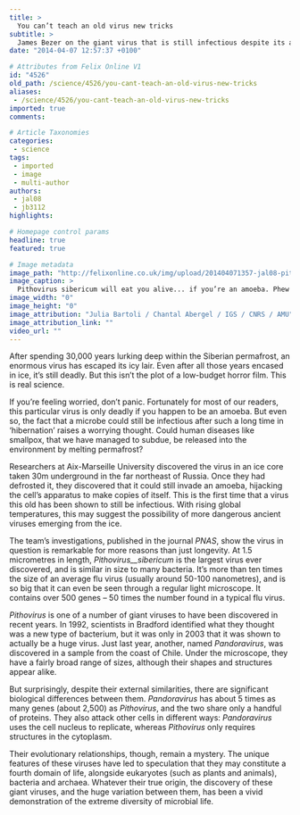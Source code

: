 ```yaml
---
title: >
  You can’t teach an old virus new tricks
subtitle: >
  James Bezer on the giant virus that is still infectious despite its age
date: "2014-04-07 12:57:37 +0100"

# Attributes from Felix Online V1
id: "4526"
old_path: /science/4526/you-cant-teach-an-old-virus-new-tricks
aliases:
 - /science/4526/you-cant-teach-an-old-virus-new-tricks
imported: true
comments:

# Article Taxonomies
categories:
 - science
tags:
 - imported
 - image
 - multi-author
authors:
 - jal08
 - jb3112
highlights:

# Homepage control params
headline: true
featured: true

# Image metadata
image_path: "http://felixonline.co.uk/img/upload/201404071357-jal08-pithovirus-sibericum.jpg"
image_caption: >
  Pithovirus sibericum will eat you alive... if you’re an amoeba. Phew!
image_width: "0"
image_height: "0"
image_attribution: "Julia Bartoli / Chantal Abergel / IGS / CNRS / AMU"
image_attribution_link: ""
video_url: ""
---
```


After spending 30,000 years lurking deep within the Siberian permafrost, an enormous virus has escaped its icy lair. Even after all those years encased in ice, it’s still deadly. But this isn’t the plot of a low-budget horror film. This is real science.

If you’re feeling worried, don’t panic. Fortunately for most of our readers, this particular virus is only deadly if you happen to be an amoeba. But even so, the fact that a microbe could still be infectious after such a long time in ‘hibernation’ raises a worrying thought. Could human diseases like smallpox, that we have managed to subdue, be released into the environment by melting permafrost?

Researchers at Aix-Marseille University discovered the virus in an ice core taken 30m underground in the far northeast of Russia. Once they had defrosted it, they discovered that it could still invade an amoeba, hijacking the cell’s apparatus to make copies of itself. This is the first time that a virus this old has been shown to still be infectious. With rising global temperatures, this may suggest the possibility of more dangerous ancient viruses emerging from the ice.

The team’s investigations, published in the journal _PNAS_, show the virus in question is remarkable for more reasons than just longevity. At 1.5 micrometres in length, _Pithovirus__sibericum_ is the largest virus ever discovered, and is similar in size to many bacteria. It’s more than ten times the size of an average flu virus (usually around 50-100 nanometres), and is so big that it can even be seen through a regular light microscope. It contains over 500 genes – 50 times the number found in a typical flu virus.

_Pithovirus_ is one of a number of giant viruses to have been discovered in recent years. In 1992, scientists in Bradford identified what they thought was a new type of bacterium, but it was only in 2003 that it was shown to actually be a huge virus. Just last year, another, named _Pandoravirus_, was discovered in a sample from the coast of Chile. Under the microscope, they have a fairly broad range of sizes, although their shapes and structures appear alike.

But surprisingly, despite their external similarities, there are significant biological differences between them. _Pandoravirus_ has about 5 times as many genes (about 2,500) as _Pithovirus_, and the two share only a handful of proteins. They also attack other cells in different ways: _Pandoravirus_ uses the cell nucleus to replicate, whereas _Pithovirus_ only requires structures in the cytoplasm.

Their evolutionary relationships, though, remain a mystery. The unique features of these viruses have led to speculation that they may constitute a fourth domain of life, alongside eukaryotes (such as plants and animals), bacteria and archaea. Whatever their true origin, the discovery of these giant viruses, and the huge variation between them, has been a vivid demonstration of the extreme diversity of microbial life.
